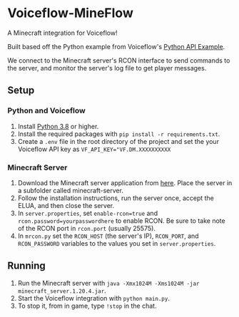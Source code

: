 # Voiceflow-MineFlow

A Minecraft integration for Voiceflow!

Built based off the Python example from Voiceflow's [Python API Example](https://github.com/voiceflow/api-examples/tree/master/python).

We connect to the Minecraft server's RCON interface to send commands to the server, and monitor the server's log file to get player messages.

## Setup

### Python and Voiceflow

1. Install [Python 3.8](https://www.python.org/downloads/release/python-380/) or higher.
2. Install the required packages with `pip install -r requirements.txt`.
3. Create a `.env` file in the root directory of the project and set the your Voiceflow API key as `VF_API_KEY="VF.DM.XXXXXXXXXX`

### Minecraft Server

1. Download the Minecraft server application from [here](https://www.minecraft.net/en-us/download/server). Place the server in a subfolder called minecraft-server.
2. Follow the installation instructions, run the server once, accept the ELUA, and then close the server.
3. In `server.properties`, set `enable-rcon=true` and `rcon.password=yourpasswordhere` to enable RCON. Be sure to take note of the RCON port in `rcon.port` (usually 25575).
4. In `mrcon.py` set the `RCON_HOST` (the server's IP), `RCON_PORT`, and `RCON_PASSWORD` variables to the values you set in `server.properties`.

## Running

1. Run the Minecraft server with `java -Xmx1024M -Xms1024M -jar minecraft_server.1.20.4.jar`.
2. Start the Voiceflow integration with `python main.py`.
3. To stop it, from in game, type `!stop` in the chat.
